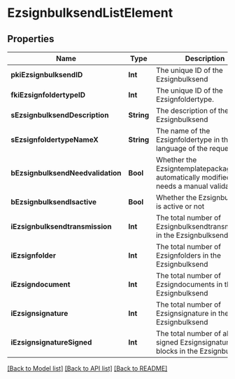 # EzsignbulksendListElement

## Properties
Name | Type | Description | Notes
------------ | ------------- | ------------- | -------------
**pkiEzsignbulksendID** | **Int** | The unique ID of the Ezsignbulksend | 
**fkiEzsignfoldertypeID** | **Int** | The unique ID of the Ezsignfoldertype. | 
**sEzsignbulksendDescription** | **String** | The description of the Ezsignbulksend | 
**sEzsignfoldertypeNameX** | **String** | The name of the Ezsignfoldertype in the language of the requester | 
**bEzsignbulksendNeedvalidation** | **Bool** | Whether the Ezsigntemplatepackage was automatically modified and needs a manual validation | 
**bEzsignbulksendIsactive** | **Bool** | Whether the Ezsignbulksend is active or not | 
**iEzsignbulksendtransmission** | **Int** | The total number of Ezsignbulksendtransmissions in the Ezsignbulksend | 
**iEzsignfolder** | **Int** | The total number of Ezsignfolders in the Ezsignbulksend | 
**iEzsigndocument** | **Int** | The total number of Ezsigndocuments in the Ezsignbulksend | 
**iEzsignsignature** | **Int** | The total number of Ezsignsignature in the Ezsignbulksend | 
**iEzsignsignatureSigned** | **Int** | The total number of already signed Ezsignsignature blocks in the Ezsignbulksend | 

[[Back to Model list]](../README.md#documentation-for-models) [[Back to API list]](../README.md#documentation-for-api-endpoints) [[Back to README]](../README.md)


